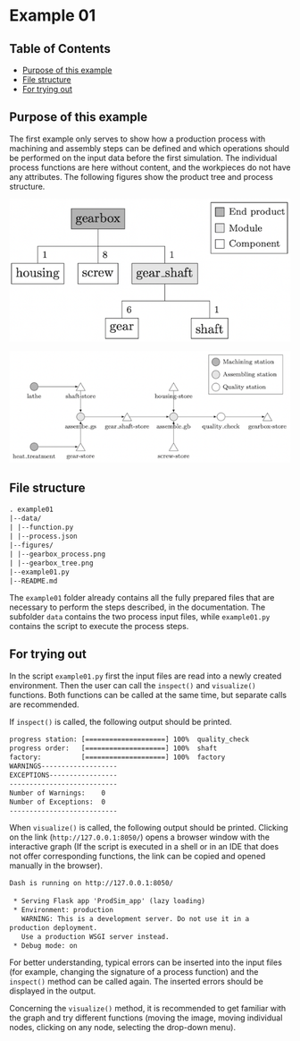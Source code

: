 # Example 01

## Table of Contents 

* [Purpose of this example](#purpose)
* [File structure](#file_structure)
* [For trying out](#try_out)

## <a id="purpose"></a>Purpose of this example

The first example only serves to show how a production process with machining and assembly steps can be defined and 
which operations should be performed on the input data before the first simulation. The individual process functions are 
here without content, and the workpieces do not have any attributes. The following figures show the product tree and 
process structure. 

![gearbox_product_tree](./figures/gearbox_tree.png "Gearbox product tree")

![gearbox_process_graph](./figures/gearbox_process.png "Gearbox process graph")

## <a id="file_structure"></a>File structure

```
. example01
|--data/
| |--function.py
| |--process.json
|--figures/
| |--gearbox_process.png
| |--gearbox_tree.png
|--example01.py
|--README.md 
```

The ``example01`` folder already contains all the fully prepared files that are necessary to perform the steps 
described, in the documentation. The subfolder ``data`` contains the two process input files, while ``example01.py`` 
contains the script to execute the process steps. 

## <a id="try_out"></a>For trying out

In the script ``example01.py`` first the input files are read into a newly created environment. Then the user can call 
the ``inspect()`` and ``visualize()`` functions. Both functions can be called at the same time, but separate calls are 
recommended. 

If ``inspect()`` is called, the following output should be printed. 

```
progress station: [====================] 100%  quality_check
progress order:   [====================] 100%  shaft
factory:          [====================] 100%  factory
WARNINGS-------------------
EXCEPTIONS-----------------
---------------------------
Number of Warnings:    0
Number of Exceptions:  0
---------------------------
```

When ``visualize()`` is called, the following output should be printed. Clicking on the link 
(``http://127.0.0.1:8050/``) opens a browser window with the interactive graph (If the script is executed in a shell or 
in an IDE that does not offer corresponding functions, the link can be copied and opened manually in the browser). 

```
Dash is running on http://127.0.0.1:8050/

 * Serving Flask app 'ProdSim_app' (lazy loading)
 * Environment: production
   WARNING: This is a development server. Do not use it in a production deployment.
   Use a production WSGI server instead.
 * Debug mode: on
```

For better understanding, typical errors can be inserted into the input files (for example, changing the signature of a 
process function) and the ``inspect()`` method can be called again. The inserted errors should be displayed in the 
output. 

Concerning the ``visualize()`` method, it is recommended to get familiar with the graph and try different functions 
(moving the image, moving individual nodes, clicking on any node, selecting the drop-down menu).